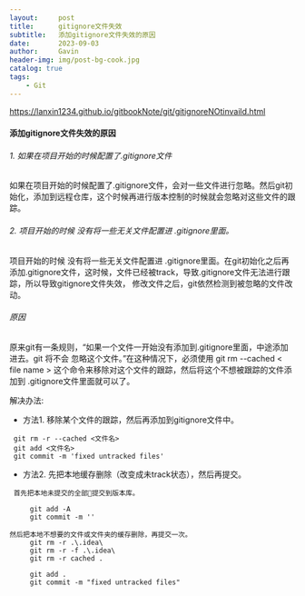 ```yaml
---
layout:     post
title:      gitignore文件失效
subtitle:   添加gitignore文件失效的原因
date:       2023-09-03
author:     Gavin
header-img: img/post-bg-cook.jpg
catalog: true
tags:
    - Git
---
```

https://lanxin1234.github.io/gitbookNote/git/gitignoreNOtinvaild.html
#### 添加gitignore文件失效的原因

###### 1. 如果在项目开始的时候配置了.gitignore文件

如果在项目开始的时候配置了.gitignore文件，会对一些文件进行忽略。然后git初始化，添加到远程仓库，这个时候再进行版本控制的时候就会忽略对这些文件的跟踪。

###### 2. 项目开始的时候 没有将一些无关文件配置进 .gitignore里面。

项目开始的时候 没有将一些无关文件配置进 .gitignore里面。在git初始化之后再添加.gitignore文件，这时候，文件已经被track，导致.gitignore文件无法进行跟踪，所以导致gitignore文件失效， 修改文件之后，git依然检测到被忽略的文件改动。

###### 原因

原来git有一条规则，“如果一个文件一开始没有添加到.gitignore里面，中途添加进去。git 将不会 忽略这个文件。”在这种情况下，必须使用 git rm --cached < file name > 这个命令来移除对这个文件的跟踪，然后将这个不想被跟踪的文件添加到 .gitignore文件里面就可以了。

解决办法:

- 方法1. 移除某个文件的跟踪，然后再添加到gitignore文件中。
```
 git rm -r --cached <文件名>
 git add <文件名>
 git commit -m 'fixed untracked files'
```

 
- 方法2. 先把本地缓存删除（改变成未track状态），然后再提交。
```
 首先把本地未提交的全部提交到版本库。

	 git add -A
	 git commit -m ''

然后把本地不想要的文件或文件夹的缓存删除，再提交一次。
     git rm -r .\.idea\    
     git rm -r -f .\.idea\  
	 git rm -r cached .
	
	 git add .
	 git commit -m "fixed untracked files"
```